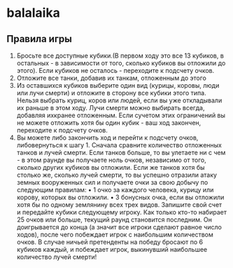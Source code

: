 # balalaika
## Правила игры
1) Бросьте все доступные кубики.(В первом ходу это все 13 кубиков, в остальных - в зависимости от того,
сколько кубиков вы отложили до этого). Если кубиков не осталось - переходите к подсчету очков.
2) Отложите все танки, добавив их танкам, отложенным до этого
3) Из оставшихся кубиков выберите один вид (курицы, коровы, люди или
лучи смерти) и отложите в сторону все кубики этого типа. Нельзя выбрать куриц, коров или людей,
если вы уже откладывали их раньше в этом ходу. Лучи смерти можно выбирать всегда, добавляя ихкранее
отложенным. Если сучетом этих ограничений вы не можете отложить
хотя бы один кубик - ваш ход закончен, переходите к подсчету очков.
4) Вы можете либо закончить ход и перейти к подсчету очков, либовернуться к шагу 1.
Сначала сравните количество отложенных танков и лучей смерти. Если
танков больше, то вы улетаете ни с чем - в этом раунде вы получаете
ноль очков, независимо от того, сколько других кубиков вы отложили.
Если же танков хотя бы столько же, сколько лучей смерти, то вы
успешно отразили атаку земных вооруженных сил и получаете очки за
свою добычу по следующим правилам:
• 1 очко за каждого человека, курицу или корову, которых вы отложили.
• 3 бонусных очка, если вы отложили хотя бы по одному землянину всех трех видов.
Запишите свой счет и передайте кубики следующему игроку.
Как только кто-то набирает 25 очков или больше, текущий раунд становится последним. Он
доигрывается до конца (а значит все игроки сделают равное число ходов), после чего побеждает
игрок с наибольшим количеством очков. В случае ничьей претенденты на победу бросают по
6 кубиков каждый, и побеждает игрок, выкинувший наибольшее количество лучей смерти!
